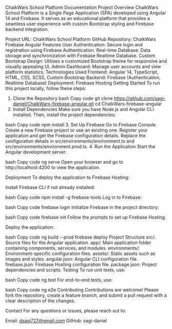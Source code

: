 ChalkWars School Platform Documentation
Project Overview
ChalkWars School Platform is a Single Page Application (SPA) developed using Angular 14 and Firebase. It serves as an educational platform that provides a seamless user experience with custom Bootstrap styling and Firebase backend integration.

Project URL: ChalkWars School Platform
GitHub Repository: ChalkWars Firebase Angular
Features
User Authentication: Secure login and registration using Firebase Authentication.
Real-time Database: Data storage and synchronization with Firebase Realtime Database.
Custom Bootstrap Design: Utilizes a customized Bootstrap theme for responsive and visually appealing UI.
Admin Dashboard: Manage user accounts and view platform statistics.
Technologies Used
Frontend: Angular 14, TypeScript, HTML, CSS, SCSS, Custom Bootstrap
Backend: Firebase (Authentication, Realtime Database)
Deployment: Firebase Hosting
Getting Started
To run this project locally, follow these steps:

1. Clone the Repository
bash
Copy code
git clone https://github.com/sagi-daniel/ChalkWars-firebase-angular.git
cd ChalkWars-firebase-angular
2. Install Dependencies
Make sure you have Node.js and Angular CLI installed. Then, install the project dependencies:

bash
Copy code
npm install
3. Set Up Firebase
Go to Firebase Console.
Create a new Firebase project or use an existing one.
Register your application and get the Firebase configuration details.
Replace the configuration details in src/environments/environment.ts and src/environments/environment.prod.ts.
4. Run the Application
Start the Angular development server:

bash
Copy code
ng serve
Open your browser and go to http://localhost:4200 to view the application.

Deployment
To deploy the application to Firebase Hosting:

Install Firebase CLI if not already installed:

bash
Copy code
npm install -g firebase-tools
Log in to Firebase:

bash
Copy code
firebase login
Initialize Firebase in the project directory:

bash
Copy code
firebase init
Follow the prompts to set up Firebase Hosting.

Deploy the application:

bash
Copy code
ng build --prod
firebase deploy
Project Structure
src/: Source files for the Angular application.
app/: Main application folder containing components, services, and modules.
environments/: Environment-specific configuration files.
assets/: Static assets such as images and styles.
angular.json: Angular CLI configuration file.
firebase.json: Firebase Hosting configuration file.
package.json: Project dependencies and scripts.
Testing
To run unit tests, use:

bash
Copy code
ng test
For end-to-end tests, use:

bash
Copy code
ng e2e
Contributing
Contributions are welcome! Please fork the repository, create a feature branch, and submit a pull request with a clear description of the changes.

Contact
For any questions or issues, please reach out to:

Email: dsagi727@gmail.com
GitHub: sagi-daniel
